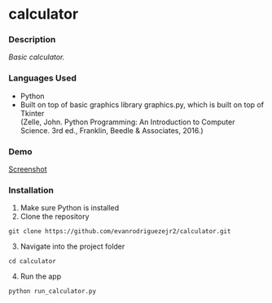 # calculator

### Description
_Basic calculator._

### Languages Used
- Python
- Built on top of basic graphics library graphics.py, which is built on top of Tkinter
<br>(Zelle, John. Python Programming: An Introduction to Computer Science. 3rd ed., Franklin, Beedle & Associates, 2016.)
  
### Demo
[Screenshot](images/calculator_screenshot.PNG)

### Installation
1. Make sure Python is installed
2. Clone the repository
```
git clone https://github.com/evanrodriguezejr2/calculator.git
```
3. Navigate into the project folder
```
cd calculator
```
4. Run the app
```
python run_calculator.py
```

